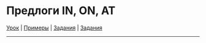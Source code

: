 # Предлоги IN, ON, AT

[Урок](https://youtu.be/g-X2qfCAQgU) | [Примеры](https://youtu.be/Z6Z6Qv4HPEY) | [Задания](https://ok-tests.ru/unit-103-red/) | [Задания](https://okaudio.ru/grammar96-1/)

---
